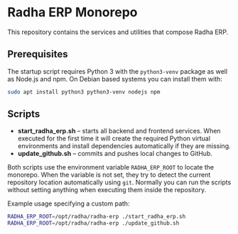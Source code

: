 # Radha ERP Monorepo

This repository contains the services and utilities that compose Radha ERP.

## Prerequisites

The startup script requires Python 3 with the `python3-venv` package as well as Node.js and npm.
On Debian based systems you can install them with:
```bash
sudo apt install python3 python3-venv nodejs npm
```


## Scripts

- **start_radha_erp.sh** – starts all backend and frontend services. When executed for the first time it will create the required Python virtual environments and install dependencies automatically if they are missing.
- **update_github.sh** – commits and pushes local changes to GitHub.

Both scripts use the environment variable `RADHA_ERP_ROOT` to locate the
monorepo. When the variable is not set, they try to detect the current
repository location automatically using `git`. Normally you can run the
scripts without setting anything when executing them inside the repository.

Example usage specifying a custom path:

```bash
RADHA_ERP_ROOT=/opt/radha/radha-erp ./start_radha_erp.sh
RADHA_ERP_ROOT=/opt/radha/radha-erp ./update_github.sh
```
